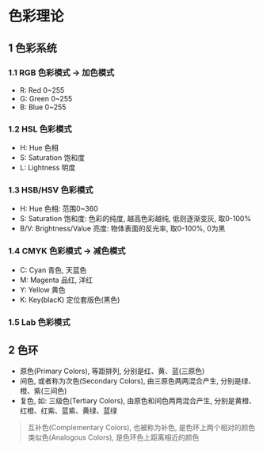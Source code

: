 # 色彩理论

## 1 色彩系统
### 1.1 RGB 色彩模式 -> 加色模式
- R: Red 0~255
- G: Green 0~255
- B: Blue 0~255

### 1.2 HSL 色彩模式
- H: Hue 色相
- S: Saturation 饱和度
- L: Lightness 明度

### 1.3 HSB/HSV 色彩模式
- H: Hue 色相: 范围0~360
- S: Saturation 饱和度: 色彩的纯度, 越高色彩越纯, 低则逐渐变灰, 取0-100%
- B/V: Brightness/Value 亮度: 物体表面的反光率, 取0-100%, 0为黑

### 1.4 CMYK 色彩模式 -> 减色模式
- C: Cyan 青色, 天蓝色
- M: Magenta 品红, 洋红
- Y: Yellow 黄色
- K: Key(blacK) 定位套版色(黑色)

### 1.5 Lab 色彩模式

## 2 色环
- 原色(Primary Colors), 等距排列, 分别是红、黄、蓝(三原色)
- 间色, 或者称为次色(Secondary Colors), 由三原色两两混合产生, 分别是绿、橙、紫(三间色)
- 复色, 如: 三级色(Tertiary Colors), 由原色和间色两两混合产生, 分别是黄橙、红橙、红紫、蓝紫、黄绿、蓝绿

> 互补色(Complementary Colors), 也被称为补色, 是色环上两个相对的颜色  
> 类似色(Analogous Colors), 是色环色上距离相近的颜色

